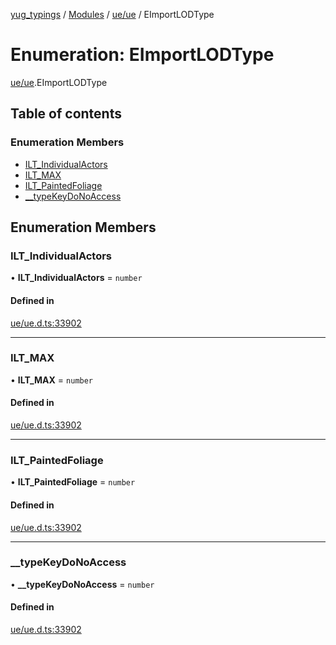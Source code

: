 [yug_typings](../README.md) / [Modules](../modules.md) / [ue/ue](../modules/ue_ue.md) / EImportLODType

# Enumeration: EImportLODType

[ue/ue](../modules/ue_ue.md).EImportLODType

## Table of contents

### Enumeration Members

- [ILT\_IndividualActors](ue_ue.EImportLODType.md#ilt_individualactors)
- [ILT\_MAX](ue_ue.EImportLODType.md#ilt_max)
- [ILT\_PaintedFoliage](ue_ue.EImportLODType.md#ilt_paintedfoliage)
- [\_\_typeKeyDoNoAccess](ue_ue.EImportLODType.md#__typekeydonoaccess)

## Enumeration Members

### ILT\_IndividualActors

• **ILT\_IndividualActors** = `number`

#### Defined in

[ue/ue.d.ts:33902](https://github.com/YugMetaverse/yug_typings/blob/25cad34/ue/ue.d.ts#L33902)

___

### ILT\_MAX

• **ILT\_MAX** = `number`

#### Defined in

[ue/ue.d.ts:33902](https://github.com/YugMetaverse/yug_typings/blob/25cad34/ue/ue.d.ts#L33902)

___

### ILT\_PaintedFoliage

• **ILT\_PaintedFoliage** = `number`

#### Defined in

[ue/ue.d.ts:33902](https://github.com/YugMetaverse/yug_typings/blob/25cad34/ue/ue.d.ts#L33902)

___

### \_\_typeKeyDoNoAccess

• **\_\_typeKeyDoNoAccess** = `number`

#### Defined in

[ue/ue.d.ts:33902](https://github.com/YugMetaverse/yug_typings/blob/25cad34/ue/ue.d.ts#L33902)
